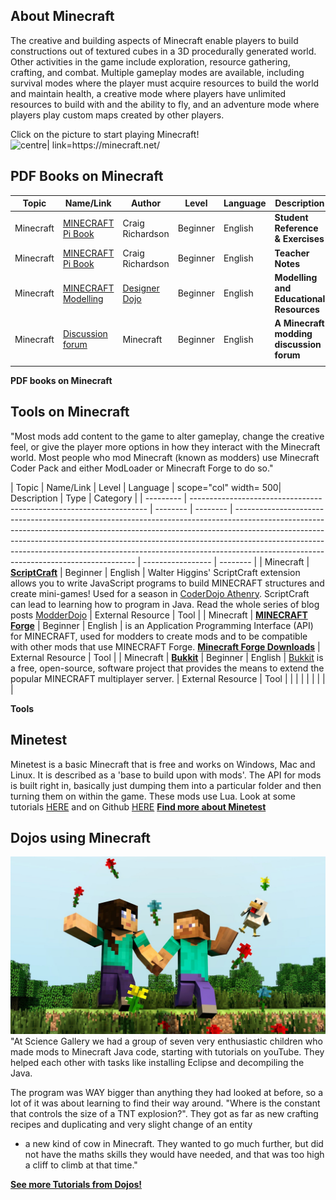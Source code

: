 ## About Minecraft

The creative and building aspects of Minecraft enable players to build
constructions out of textured cubes in a 3D procedurally generated
world. Other activities in the game include exploration, resource
gathering, crafting, and combat. Multiple gameplay modes are available,
including survival modes where the player must acquire resources to
build the world and maintain health, a creative mode where players have
unlimited resources to build with and the ability to fly, and an
adventure mode where players play custom maps created by other players.

Click on the picture to start playing Minecraft\! ![ centre|
link=<https://minecraft.net/>](../files/img/Minecraft-logo-transparent-background-h0u33oaq.jpg
" centre| link=https://minecraft.net/")

## PDF Books on Minecraft

| Topic     | Name/Link                                                                                            | Author                                       | Level    | Language | Description                              | Type              | Category |
| --------- | ---------------------------------------------------------------------------------------------------- | -------------------------------------------- | -------- | -------- | ---------------------------------------- | ----------------- | -------- |
| Minecraft | [MINECRAFT Pi Book](http://arghbox.files.wordpress.com/2013/06/minecraftbook.pdf)                    | Craig Richardson                             | Beginner | English  | **Student Reference & Exercises**        | External Resource | E-book   |
| Minecraft | [MINECRAFT Pi Book](http://arghbox.files.wordpress.com/2013/06/teacheredition.pdf)                   | Craig Richardson                             | Beginner | English  | **Teacher Notes**                        | External Resource | E-book   |
| Minecraft | [MINECRAFT Modelling](http://www.designerdojo.ie/#!minecraft-resources/c52k)                         | [Designer Dojo](http://www.designerdojo.ie/) | Beginner | English  | **Modelling and Educational Resources**  | External Resource | E-book   |
| Minecraft | [Discussion forum](http://www.minecraftforum.net/topic/96862-creating-mods-modding-tutorials-21511/) | Minecraft                                    | Beginner | English  | **A Minecraft modding discussion forum** | External Resource | E-book   |
|           |                                                                                                      |                                              |          |          |                                          |                   |          |

**PDF books on Minecraft**

## Tools on Minecraft

"Most mods add content to the game to alter gameplay, change the
creative feel, or give the player more options in how they interact with
the Minecraft world. Most people who mod Minecraft (known as modders)
use Minecraft Coder Pack and either ModLoader or Minecraft Forge to do
so."

| Topic     | Name/Link                                                           | Level    | Language | scope="col" width= 500| Description                                                                                                                                                                                                                                                                                                                                           | Type              | Category |
| --------- | ------------------------------------------------------------------- | -------- | -------- | ----------------------------------------------------------------------------------------------------------------------------------------------------------------------------------------------------------------------------------------------------------------------------------------------------------------------------------------------------------------------------- | ----------------- | -------- |
| Minecraft | **[ScriptCraft](http://scriptcraftjs.org/)**                        | Beginner | English  | Walter Higgins' ScriptCraft extension allows you to write JavaScript programs to build MINECRAFT structures and create mini-games\! Used for a season in [CoderDojo Athenry](http://cdathenry.wordpress.com/). ScriptCraft can lead to learning how to program in Java. Read the whole series of blog posts [ModderDojo](http://cdathenry.wordpress.com/category/modderdojo/) | External Resource | Tool     |
| Minecraft | **[MINECRAFT Forge](http://www.minecraftforge.net/wiki/Main_Page)** | Beginner | English  | is an Application Programming Interface (API) for MINECRAFT, used for modders to create mods and to be compatible with other mods that use MINECRAFT Forge. **[Minecraft Forge Downloads](http://files.minecraftforge.net/)**                                                                                                                                                 | External Resource | Tool     |
| Minecraft | **[Bukkit](https://github.com/Bukkit/Bukkit)**                      | Beginner | English  | [Bukkit](http://wiki.bukkit.org/Main_Page) is a free, open-source, software project that provides the means to extend the popular MINECRAFT multiplayer server.                                                                                                                                                                                                               | External Resource | Tool     |
|           |                                                                     |          |          |                                                                                                                                                                                                                                                                                                                                                                               |                   |          |

**Tools**

  

## Minetest

Minetest is a basic Minecraft that is free and works on Windows, Mac and
Linux. It is described as a 'base to build upon with mods'. The API for
mods is built right in, basically just dumping them into a particular
folder and then turning them on within the game. These mods use Lua.
Look at some tutorials [HERE](http://dev.minetest.net/Intro) and on
Github
[HERE](https://github.com/minetest/minetest/blob/master/doc/lua_api.txt)
**[Find more about Minetest](http://rubenwardy.com/minetest_modding_book/index.html)**

  

## Dojos using Minecraft

![Minecraft\_game.jpg](../files/img/Minecraft_game.jpg "Minecraft_game.jpg") "At
Science Gallery we had a group of seven very enthusiastic children who
made mods to Minecraft Java code, starting with tutorials on youTube.
They helped each other with tasks like installing Eclipse and
decompiling the Java.

The program was WAY bigger than anything they had looked at before, so a
lot of it was about learning to find their way around. "Where is the
constant that controls the size of a TNT explosion?". They got as far as
new crafting recipes and duplicating and very slight change of an entity
- a new kind of cow in Minecraft. They wanted to go much further, but
did not have the maths skills they would have needed, and that was too
high a cliff to climb at that time."

  
**[See more Tutorials from Dojos\!](Minecraft_Tutorials.md)**

